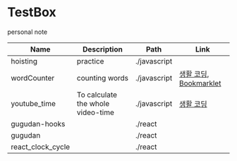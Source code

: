 # TestBox

personal note

Name | Description | Path | Link
--- | --- | --- | --- |
hoisting | practice | ./javascript |  |
wordCounter | counting words | ./javascript | [생활 코딩](https://opentutorials.org/module/1246/8173), [Bookmarklet](https://mrcoles.com/bookmarklet/) |
youtube_time | To calculate the whole video-time | ./javascript | [생활 코딩](https://opentutorials.org/course/1375/10037) |
gugudan-hooks |  | ./react |  |
gugudan |  | ./react |  |
react_clock_cycle |  | ./react |  |


<!--
<p align='center'>
<img src='https://cdn.jsdelivr.net/gh/marionebl/create-react-app@9f6282671c54f0874afd37a72f6689727b562498/screencast-error.svg' width='600' alt='Build errors'>
</p>

Check out [Expo CLI](https://github.com/expo/expo-cli)
-->
